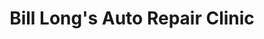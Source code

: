 ---
title: "Bill Long's Auto Repair Clinic"
url: /front-royal/bill-longs-auto-repair-clinic/
shop: Autowerkstatt
---